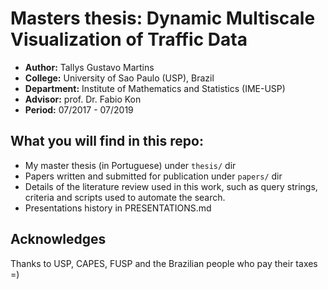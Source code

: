 # Masters thesis: Dynamic Multiscale Visualization of Traffic Data

- **Author:** Tallys Gustavo Martins
- **College:** University of Sao Paulo (USP), Brazil
- **Department:** Institute of Mathematics and Statistics (IME-USP)
- **Advisor:** prof. Dr. Fabio Kon
- **Period:** 07/2017 - 07/2019

## What you will find in this repo:

 - My master thesis (in Portuguese) under `thesis/` dir
 - Papers written and submitted for publication under `papers/` dir
 - Details of the literature review used in this work, such as query strings,
 criteria and scripts used to automate the search.
 - Presentations history in PRESENTATIONS.md

## Acknowledges

 Thanks to USP, CAPES, FUSP and the Brazilian people who pay their taxes =)
